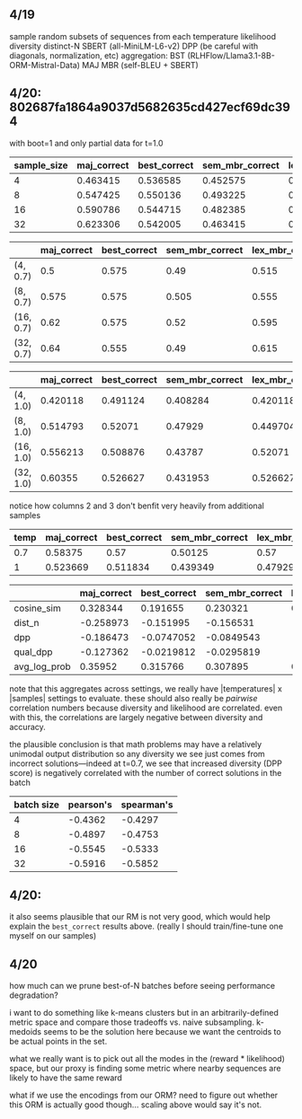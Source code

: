 ## 4/19

sample random subsets of sequences from each temperature
  likelihood
  diversity
    distinct-N
    SBERT (all-MiniLM-L6-v2)
    DPP (be careful with diagonals, normalization, etc)
  aggregation:
    BST (RLHFlow/Llama3.1-8B-ORM-Mistral-Data)
    MAJ
    MBR (self-BLEU + SBERT)

## 4/20: 802687fa1864a9037d5682635cd427ecf69dc394

with boot=1 and only partial data for t=1.0

| sample_size | maj_correct | best_correct | sem_mbr_correct | lex_mbr_correct |
|-------------|-------------|--------------|-----------------|-----------------|
| 4           | 0.463415    | 0.536585     | 0.452575        | 0.471545        |
| 8           | 0.547425    | 0.550136     | 0.493225        | 0.506775        |
| 16          | 0.590786    | 0.544715     | 0.482385        | 0.560976        |
| 32          | 0.623306    | 0.542005     | 0.463415        | 0.574526        |

|           | maj_correct | best_correct | sem_mbr_correct | lex_mbr_correct |
|-----------|-------------|--------------|-----------------|-----------------|
| (4, 0.7)  | 0.5         | 0.575        | 0.49            | 0.515           |
| (8, 0.7)  | 0.575       | 0.575        | 0.505           | 0.555           |
| (16, 0.7) | 0.62        | 0.575        | 0.52            | 0.595           |
| (32, 0.7) | 0.64        | 0.555        | 0.49            | 0.615           |

|           | maj_correct | best_correct | sem_mbr_correct | lex_mbr_correct |
|-----------|-------------|--------------|-----------------|-----------------|
| (4, 1.0)  | 0.420118    | 0.491124     | 0.408284        | 0.420118        |
| (8, 1.0)  | 0.514793    | 0.52071      | 0.47929         | 0.449704        |
| (16, 1.0) | 0.556213    | 0.508876     | 0.43787         | 0.52071         |
| (32, 1.0) | 0.60355     | 0.526627     | 0.431953        | 0.526627        |

notice how columns 2 and 3 don't benfit very heavily from additional samples

| temp | maj_correct | best_correct | sem_mbr_correct | lex_mbr_correct |
|------|-------------|--------------|-----------------|-----------------|
| 0.7  | 0.58375     | 0.57         | 0.50125         | 0.57            |
| 1    | 0.523669    | 0.511834     | 0.439349        | 0.47929         |

|              |   maj_correct |   best_correct |   sem_mbr_correct |   lex_mbr_correct |
|--------------|---------------|----------------|-------------------|-------------------|
| cosine_sim   |      0.328344 |      0.191655  |         0.230321  |          0.294955 |
| dist_n       |     -0.258973 |     -0.151995  |        -0.156531  |         -0.255537 |
| dpp          |     -0.186473 |     -0.0747052 |        -0.0849543 |         -0.160496 |
| qual_dpp     |     -0.127362 |     -0.0219812 |        -0.0295819 |         -0.100558 |
| avg_log_prob |      0.35952  |      0.315766  |         0.307895  |          0.354459 |

note that this aggregates across settings, we really have |temperatures| x |samples| settings to evaluate.
these should also really be _pairwise_ correlation numbers because diversity and likelihood are correlated.
even with this, the correlations are largely negative between diversity and accuracy.

the plausible conclusion is that math problems may have a relatively unimodal output distribution so any diversity we see just comes from incorrect solutions—indeed at t=0.7, we see that increased diversity (DPP score) is negatively correlated with the number of correct solutions in the batch

| batch size | pearson's | spearman's |
|------------|-----------|------------|
| 4          | -0.4362   | -0.4297    |
| 8          | -0.4897   | -0.4753    |
| 16         | -0.5545   | -0.5333    |
| 32         | -0.5916   | -0.5852    |

## 4/20:

it also seems plausible that our RM is not very good, which would help explain the `best_correct` results above.
(really I should train/fine-tune one myself on our samples)

## 4/20

how much can we prune best-of-N batches before seeing performance degradation?

i want to do something like k-means clusters but in an arbitrarily-defined metric space and compare those tradeoffs vs. naive subsampling. k-medoids seems to be the solution here because we want the centroids to be actual points in the set.

what we really want is to pick out all the modes in the (reward * likelihood) space, but our proxy is finding some metric where nearby sequences are likely to have the same reward

what if we use the encodings from our ORM? need to figure out whether this ORM is actually good though... scaling above would say it's not.

